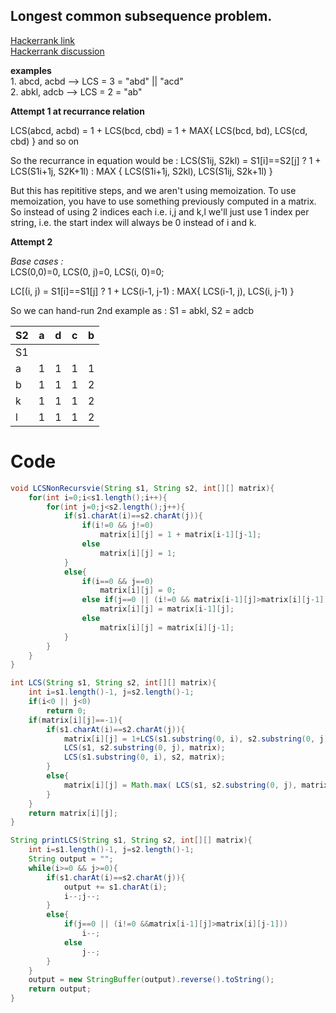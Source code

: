 Longest common subsequence problem.
-

[Hackerrank link](https://www.hackerrank.com/contests/bingacm-apr15/challenges/longest-common-subsequence)  
[Hackerrank discussion](https://www.hackerrank.com/challenges/dynamic-programming-classics-the-longest-common-subsequence)

__examples__  
	1. abcd, acbd --> LCS = 3 = "abd" || "acd"  
	2. abkl, adcb --> LCS = 2 = "ab"
	
**Attempt 1 at recurrance relation**

LCS(abcd, acbd) = 1 + LCS(bcd, cbd) = 1 + MAX{ LCS(bcd, bd), LCS(cd, cbd) } and so on

So the recurrance in equation would be : 
	LCS(S1ij, S2kl) = S1[i]==S2[j] ? 1 + LCS(S1i+1j, S2K+1l) : MAX { LCS(S1i+1j, S2kl), LCS(S1ij, S2k+1l) }
	
But this has repititive steps, and we aren't using memoization. To use memoization, you have to use something previously computed in a matrix.
So instead of using 2 indices each i.e. i,j and k,l we'll just use 1 index per string, i.e. the start index will always be 0 instead of i and k.


**Attempt 2**

_Base cases :_  
LCS(0,0)=0, LCS(0, j)=0, LCS(i, 0)=0;

LC[(i, j) = S1[i]==S1[j] ? 1 + LCS(i-1, j-1) : MAX{ LCS(i-1, j), LCS(i, j-1) }

So we can hand-run 2nd example as :
S1 = abkl, S2 = adcb

| S2 | a | d | c | b |
|----|---|---|---|---|
| S1 |   |   |   |   |
| a  | 1 | 1 | 1 | 1 |
| b  | 1 | 1 | 1 | 2 |
| k  | 1 | 1 | 1 | 2 |
| l  | 1 | 1 | 1 | 2 |

Code
==============
````*.java
void LCSNonRecursvie(String s1, String s2, int[][] matrix){
	for(int i=0;i<s1.length();i++){
		for(int j=0;j<s2.length();j++){
			if(s1.charAt(i)==s2.charAt(j)){
				if(i!=0 && j!=0)
					matrix[i][j] = 1 + matrix[i-1][j-1];
				else
					matrix[i][j] = 1;
			}
			else{
				if(i==0 && j==0)
					matrix[i][j] = 0;
				else if(j==0 || (i!=0 && matrix[i-1][j]>matrix[i][j-1]))
					matrix[i][j] = matrix[i-1][j];
				else
					matrix[i][j] = matrix[i][j-1];
			}
		}
	}
}

int LCS(String s1, String s2, int[][] matrix){
	int i=s1.length()-1, j=s2.length()-1;
	if(i<0 || j<0)
		return 0;
	if(matrix[i][j]==-1){
		if(s1.charAt(i)==s2.charAt(j)){
			matrix[i][j] = 1+LCS(s1.substring(0, i), s2.substring(0, j), matrix);
			LCS(s1, s2.substring(0, j), matrix);
			LCS(s1.substring(0, i), s2, matrix);
		}
		else{
			matrix[i][j] = Math.max( LCS(s1, s2.substring(0, j), matrix), LCS(s1.substring(0, i), s2, matrix) );
		}
	}
	return matrix[i][j];
}

String printLCS(String s1, String s2, int[][] matrix){
	int i=s1.length()-1, j=s2.length()-1;
	String output = "";
	while(i>=0 && j>=0){
		if(s1.charAt(i)==s2.charAt(j)){
			output += s1.charAt(i);
			i--;j--;
		}
		else{
			if(j==0 || (i!=0 &&matrix[i-1][j]>matrix[i][j-1]))
				i--;
			else
				j--;
		}
	}
	output = new StringBuffer(output).reverse().toString();
	return output;
}
````